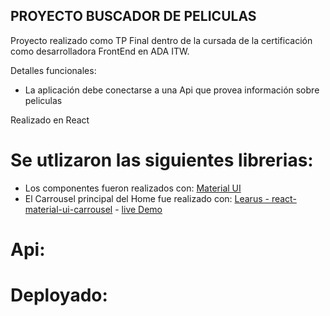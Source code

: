 ## PROYECTO BUSCADOR DE PELICULAS

Proyecto realizado como TP Final dentro de la cursada de la certificación como desarrolladora FrontEnd en ADA ITW.

Detalles funcionales:
- La aplicación debe conectarse a una Api que provea información sobre peliculas


Realizado en React

# Se utlizaron las siguientes librerias:
* Los componentes fueron realizados con: [Material UI](https://mui.com/)
* El Carrousel principal del Home fue realizado con: [Learus - react-material-ui-carrousel](https://github.com/Learus/react-material-ui-carousel) - [live Demo](https://learus.github.io/react-material-ui-carousel/)

# Api:

# Deployado: